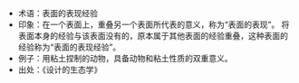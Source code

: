 + 术语：表面的表现经验
+ 印象：在一个表面上，重叠另一个表面所代表的意义，称为“表面的表现”。
将表面本身的经验与该表面没有的，原本属于其他表面的经验重叠，这种表面的经验称为“表面的表现经验”。
+ 例子：用粘土捏制的动物，具备动物和粘土性质的双重意义。
+ 出处：《设计的生态学》
